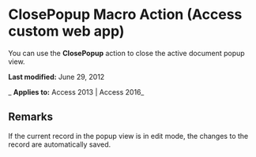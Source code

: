 
# ClosePopup Macro Action (Access custom web app)
You can use the  **ClosePopup** action to close the active document popup view.

 **Last modified:** June 29, 2012

 _ **Applies to:** Access 2013 | Access 2016_

## Remarks

If the current record in the popup view is in edit mode, the changes to the record are automatically saved.

